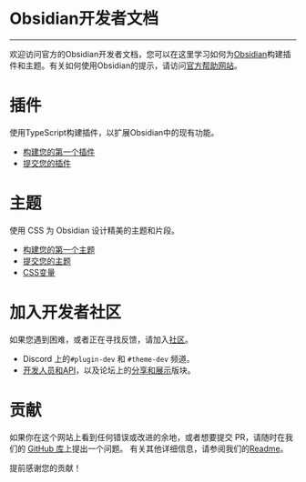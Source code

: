 <!--
 * @Author: Raistlind johnd0712@gmail.com
 * @Date: 2024-01-18 10:18:00
 * @LastEditors: Raistlind
 * @LastEditTime: 2024-01-18 10:18:00
 * @Description: 
-->

# Obsidian开发者文档


---
欢迎访问官方的Obsidian开发者文档，您可以在这里学习如何为[Obsidian](https://obsidian.md/)构建插件和主题。有关如何使用Obsidian的提示，请访问[官方帮助网站](https://help.obsidian.md/)。

# 插件

使用TypeScript构建插件，以扩展Obsidian中的现有功能。

- [构建您的第一个插件](./plugins/getting-started/build-a-plugin.md)
- [提交您的插件](./plugins/releasing/submit-your-plugin.md)

# 主题

使用 CSS 为 Obsidian 设计精美的主题和片段。

- [构建您的第一个主题](./themes/app-themes/build-a-theme.md)
- [提交您的主题](./themes/app-themes/submit-your-theme.md)
- [CSS变量](./reference/css-variables.md)


# 加入开发者社区

如果您遇到困难，或者正在寻找反馈，请加入[社区](https://obsidian.md/community)。

- Discord 上的`#plugin-dev` 和 `#theme-dev` 频道。
- [开发人员和API](https://forum.obsidian.md/c/developers-api/14)，以及论坛上的[分享和展示](https://forum.obsidian.md/c/share-showcase/9)版块。


# 贡献

如果你在这个网站上看到任何错误或改进的余地，或者想要提交 PR，请随时在我们的 [GitHub 库](https://github.com/obsidianmd/obsidian-developer-docs)上提出一个问题。
有关其他详细信息，请参阅我们的[Readme](https://github.com/obsidianmd/obsidian-developer-docs#readme)。

提前感谢您的贡献！